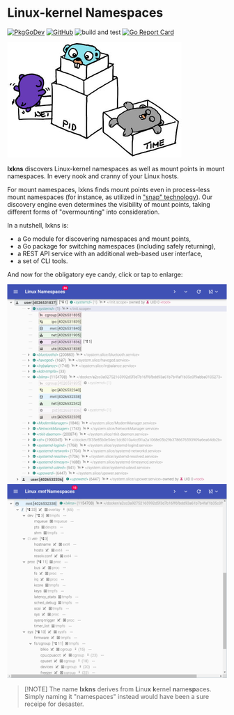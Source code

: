 # Linux-kernel Namespaces

[![PkgGoDev](https://pkg.go.dev/badge/github.com/thediveo/lxkns)](https://pkg.go.dev/github.com/thediveo/lxkns)
[![GitHub](https://img.shields.io/github/license/thediveo/lxkns)](https://img.shields.io/github/license/thediveo/lxkns)
![build and test](https://github.com/thediveo/lxkns/workflows/build%20and%20test/badge.svg?branch=master)
[![Go Report Card](https://goreportcard.com/badge/github.com/thediveo/lxkns)](https://goreportcard.com/report/github.com/thediveo/lxkns)

![lxkns logo](_images/lxkns-gophers.jpeg ':size=150')

**lxkns** discovers Linux-kernel namespaces as well as mount points in mount
namespaces. In every nook and cranny of your Linux hosts.

For mount namespaces, lxkns finds mount points even in process-less mount
namespaces (for instance, as utilized in ["snap"
technology](https://snapcraft.io/docs)). Our discovery engine even determines
the visibility of mount points, taking different forms of "overmounting" into
consideration.

In a nutshell, lxkns is:

- a Go module for discovering namespaces and mount points,
- a Go package for switching namespaces (including safely returning),
- a REST API service with an additional web-based user interface,
- a set of CLI tools.

And now for the obligatory eye candy, click or tap to enlarge:

![lxkns teaser](_images/teaser.png ':class=teaser')
![mount points teaser](_images/teaser-mountpoints.png ':class=teaser')

> [!NOTE] The name **lxkns** derives from **L**inu**x** **k**ernel
> **n**ame**sp**aces. Simply naming it "namespaces" instead would have been a
> sure receipe for desaster.
